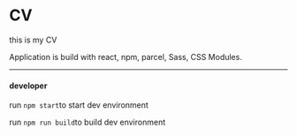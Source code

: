 # CV
this is my CV

Application is build with react, npm, parcel, Sass, CSS Modules.
___

#### developer

run `npm start`to start dev environment

run `npm run build`to build dev environment
